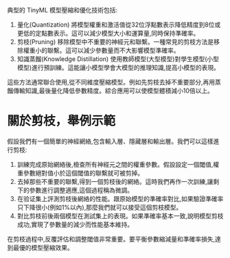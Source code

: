 典型的 TinyML 模型壓縮和優化技術包括:

1. 量化(Quantization) 將模型權重和激活值從32位浮點數表示降低精度到8位或更低的定點數表示。這可以減少模型大小和運算量,同時保持準確率。
2. 剪枝(Pruning) 移除模型中不重要的神經元和聯繫。一種常見的剪枝方法是移除權重小的聯繫。這可以減少參數量而不大影響模型準確率。
3. 知識蒸餾(Knowledge Distillation) 使用教師模型(大型模型)對學生模型(小型模型)進行預訓練。這能讓小模型學會大模型的推理知識,提高小模型的表現。

這些方法通常聯合使用,從不同維度壓縮模型。例如先剪枝去掉不重要部分,再用蒸餾傳輸知識,最後量化降低參數精度。綜合應用可以使模型體積減小10倍以上。

# 關於剪枝，舉例示範

假設我們有一個簡單的神經網絡,包含輸入層、隱藏層和輸出層。我們可以這樣進行剪枝:

1. 訓練完成原始網絡後,檢查所有神經元之間的權重參數。假設設定一個閾值,權重參數絕對值小於這個閾值的聯繫就可被剪掉。
2. 去掉那些不重要的聯繫,得到一個剪枝後的網絡。這時我們再作一次訓練,讓剩下的參數進行調整適應,這個過程稱為微調。
3. 在验证集上評測剪枝後網絡的性能。跟原始模型的準確率對比,如果驗證準確率只下降很小(例如1%以內),那麼我們就可以接受這個剪枝模型。
4. 對比剪枝前後兩個模型在測試集上的表現。如果準確率基本一致,說明模型剪枝成功,實現了參數量的減少而性能基本維持。

在剪枝過程中,反覆評估和調整閾值非常重要。要平衡參數縮減量和準確率損失,達到最優的模型壓縮效果。

